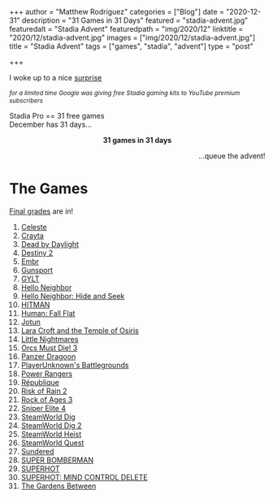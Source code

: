 +++
author = "Matthew Rodriguez"
categories = ["Blog"]
date = "2020-12-31"
description = "31 Games in 31 Days"
featured = "stadia-advent.jpg"
featuredalt = "Stadia Advent"
featuredpath = "img/2020/12"
linktitle = "2020/12/stadia-advent.jpg"
images = ["img/2020/12/stadia-advent.jpg"]
title = "Stadia Advent"
tags = ["games", "stadia", "advent"]
type = "post"

+++

I woke up to a nice <a href="https://www.theverge.com/2020/11/10/21558820/youtube-premium-subscribers-free-stadia-premiere-edition-bundle-deals" target="_blank">surprise</a>

<p style="font-size: .85em; font-style: italic;">for a limited time Google was giving free Stadia gaming kits to YouTube premium subscribers</p>

Stadia Pro == 31 free games
<br>
December has 31 days...

<p style="text-align: center"><b>31 games in 31 days</b></p>
<p style="text-align: right">...queue the advent!</p>

# The Games

[Final grades](/posts/stadia-advent-grades) are in!

1. [Celeste](/posts/celeste)
2. [Crayta](/posts/crayta)
3. [Dead by Daylight](/posts/dead-by-daylight)
4. [Destiny 2](/posts/destiny-2)
5. [Embr](/posts/embr)
6. [Gunsport](/posts/gunsport)
7. [GYLT](/posts/gylt)
8. [Hello Neighbor](/posts/hello-neighbor)
9. [Hello Neighbor: Hide and Seek](/posts/hello-neighbor-hide-n-seek)
10. [HITMAN](/posts/hitman)
11. [Human: Fall Flat](/posts/human-fall-flat)
12. [Jotun](/posts/jotun)
13. [Lara Croft and the Temple of Osiris](/posts/lara-croft)
14. [Little Nightmares](/posts/little-nightmares)
15. [Orcs Must Die! 3](/posts/orcs-must-die-3)
16. [Panzer Dragoon](/posts/panzer-dragoon)
17. [PlayerUnknown's Battlegrounds](/posts/pubg)
18. [Power Rangers](/posts/power-rangers)
19. [République](/posts/republique)
20. [Risk of Rain 2](/posts/risk-of-rain-2)
21. [Rock of Ages 3](/posts/rock-of-ages-3)
22. [Sniper Elite 4](/posts/sniper-elite-4)
23. [SteamWorld Dig](/posts/steamworld-dig)
24. [SteamWorld Dig 2](/posts/steamworld-dig-2)
25. [SteamWorld Heist](/posts/steamworld-heist)
26. [SteamWorld Quest](/posts/steamworld-quest)
27. [Sundered](/posts/sundered)
28. [SUPER BOMBERMAN](/posts/super-bomberman)
29. [SUPERHOT](/posts/superhot)
30. [SUPERHOT: MIND CONTROL DELETE](/posts/superhot-mind-control-delete)
31. [The Gardens Between](/posts/the-gardens-between)